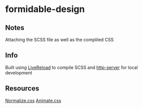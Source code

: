 # formidable-design

## Notes
Attaching the SCSS file as well as the compliled CSS

## Info
Built using [LiveReload](http://livereload.com/) to compile SCSS 
and [http-server](https://www.npmjs.com/package/http-server) for local development

## Resources
[Normalize.css](https://necolas.github.io/normalize.css/)
[Animate.css](https://daneden.github.io/animate.css/)
